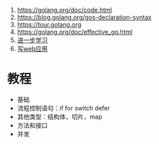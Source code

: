 1. https://golang.org/doc/code.html
2. https://blog.golang.org/gos-declaration-syntax
2. https://tour.golang.org
3. https://golang.org/doc/effective_go.html
4. [进一步学习](http://127.0.0.1:3999/concurrency/11)
4. [写web应用](https://golang.org/doc/articles/wiki/)
# 教程
- 基础
- 流程控制语句：if for switch defer
- 其他类型：结构体，切片，map
- 方法和接口
- 并发